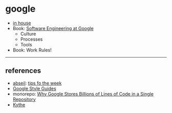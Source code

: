 # google

- [in house](inhouse.md)
- Book: [Software Engineering at Google](swe/README.md)
   - Culture
   - Processes
   - Tools
- Book: Work Rules!

---

## references

- [abseil](https://abseil.io/): [tips fo the week](https://abseil.io/tips/)
- [Google Style Guides](https://google.github.io/styleguide/)
- monorepo: [Why Google Stores Billions of Lines of Code in a Single Repository](https://cacm.acm.org/magazines/2016/7/204032-why-google-stores-billions-of-lines-of-code-in-a-single-repository/fulltext)
- [Kythe](https://kythe.io/)
